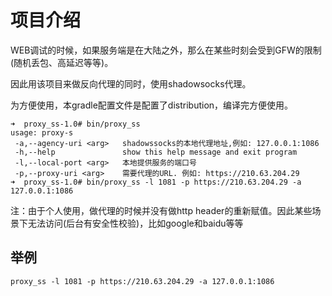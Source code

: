 # 项目介绍

WEB调试的时候，如果服务端是在大陆之外，那么在某些时刻会受到GFW的限制(随机丢包、高延迟等等)。

因此用该项目来做反向代理的同时，使用shadowsocks代理。

为方便使用，本gradle配置文件是配置了distribution，编译完方便使用。
```
➜  proxy_ss-1.0# bin/proxy_ss
usage: proxy-s
 -a,--agency-uri <arg>   shadowssocks的本地代理地址,例如: 127.0.0.1:1086
 -h,--help               show this help message and exit program
 -l,--local-port <arg>   本地提供服务的端口号
 -p,--proxy-uri <arg>    需要代理的URL. 例如: https://210.63.204.29
➜  proxy_ss-1.0# bin/proxy_ss -l 1081 -p https://210.63.204.29 -a 127.0.0.1:1086
```
注：由于个人使用，做代理的时候并没有做http header的重新赋值。因此某些场景下无法访问(后台有安全性校验)，比如google和baidu等等

## 举例
```
proxy_ss -l 1081 -p https://210.63.204.29 -a 127.0.0.1:1086
```